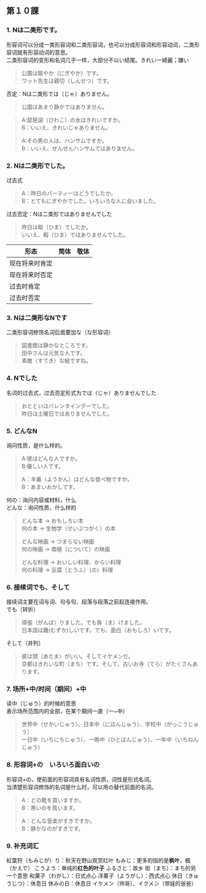 ## 第１０課

### 1. Nは二类形です。
形容词可以分成一类形容词和二类形容词，也可以分成形容词和形容动词，二类形容词就有形容动词的意思。   
二类形容词的变形和名词几乎一样，大部分不以い结尾。きれいー綺麗；嫌い   
>公園は賑やか（にぎやか）です。   
ワット先生は親切（しんせつ）です。   

否定：Nは二类形では（じゃ）ありません。   
>公園はあまり静かではありません。   

>A:琵琶湖（びわこ）の水はきれいですか。   
B：いいえ、きれいじゃありません。   
>
>A:その男の人は、ハンサムですか。   
B：いいえ、ぜんぜんハンサムではありません。   

### 2. Nは二类形でした。
过去式   
>A：昨日のパーティーはどうでしたか。   
B：とてもにぎやかでした。いろいろな人に会いました。   

过去否定：Nは二类形ではありませんでした   
>昨日は暇（ひま）でしたか。   
いいえ、暇（ひま）ではありませんでした。   

|形态|简体|敬体|
|---|---|---|
|现在将来时肯定|||
|现在将来时否定|||
|过去时肯定|||
|过去时否定|||

### 3. Nは二类形なNです
二类形容词修饰名词后面要加な（な形容词）   
>図書館は静かなところです。   
田中さんは元気な人です。   
素敵（すてき）な絵ですね。   

### 4. Nでした
名词的过去式，过去否定形式为では（じゃ）ありませんでした   
>おとといはバレンタインデーでした。   
昨日は土曜日ではありませんでした。   

### 5. どんなN
询问性质，是什么样的。   
>A:彼はどんな人ですか。   
B:優しい人です。   
>
>A：羊羹（ようかん）はどんな食べ物ですか。   
B：あまいおかしです。   

何の：询问内容或材料，什么   
どんな：询问性质，什么样的   

>どんな本 → おもしろい本   
何の本 → 生物学（せいぶつがく）の本   
>
>どんな映画 → つまらない映画   
何の映画 → 南極（について）の映画   
>
>どんな料理 → おいしい料理、からい料理   
何の料理 → 豆腐（とうふ）（の）料理   

### 6. 接续词でも、そして
接续词主要在词与词、句与句、段落与段落之前起连接作用。   
でも（转折）   
>頑張（がんば）りました。でも負（ま）けました。   
日本語は難(むずか)しいです。でも、面白（おもしろ）いです。   

そして（并列）   
>彼は頭（あたま）がいい。そしてイケメンだ。   
京都はきれいな町（まち）です。そして、古いお寺（てら）がたくさんあります。   

### 7. 场所+中/时间（期间）+中
读中（じゅう）的时候的意思   
表示场所范围内的全部，在某个期间一直（一~中）
>世界中（せかいじゅう）、日本中（にほんじゅう）、学校中（がっこうじゅう）   
>一日中（いちにちじゅう）、一晩中（ひとばんじゅう）、一年中（いちねんじゅう）   

### 8. 形容词+の　いろいろ面白いの
形容词+の，使前面的形容词具有名词性质，词性是形式名词。   
当清楚形容词修饰的名词是什么时，可以用の替代前面的名词。   
>A：どの靴を買いますか。   
B：黒いのを買います。   
>
>A：どんな音楽がすきですか。   
B：静かなのがすきです。   

### 9. 补充词汇
紅葉狩（もみじが）り：秋天在野山观赏红叶
もみじ：更多的指的是**枫叶**，楓（かえで）
こうよう：单纯的**红色的叶子**
ふるさと：故乡
街（まち）：まち的另一个意思
和菓子（わがし）：日式点心
洋菓子（ようがし）：西式点心
休日（きゅうじつ）：休息日
休みの日：休息日
イケメン（帅哥）、イクメン（带娃的爸爸）




